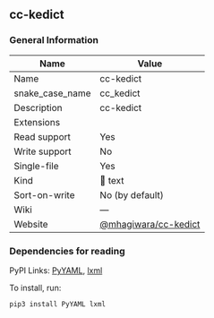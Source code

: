 
## cc-kedict ##

### General Information ###
Name | Value
---- | -------
Name | cc-kedict
snake_case_name | cc_kedict
Description | cc-kedict
Extensions | 
Read support | Yes
Write support | No
Single-file | Yes
Kind | 📝 text
Sort-on-write | No (by default)
Wiki | ―
Website | [@mhagiwara/cc-kedict](https://github.com/mhagiwara/cc-kedict)




### Dependencies for reading ###
PyPI Links: [PyYAML](https://pypi.org/project/PyYAML), [lxml](https://pypi.org/project/lxml)

To install, run:

    pip3 install PyYAML lxml



